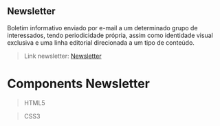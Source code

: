 ## Newsletter

Boletim informativo enviado por e-mail a um determinado grupo de interessados, tendo periodicidade própria, assim como identidade visual exclusiva e uma linha editorial direcionada a um tipo de conteúdo.

> Link newsletter: [Newsletter](https://kianelc.github.io/newsletter-gdpr.github.io/)

# Components Newsletter

> HTML5

> CSS3
